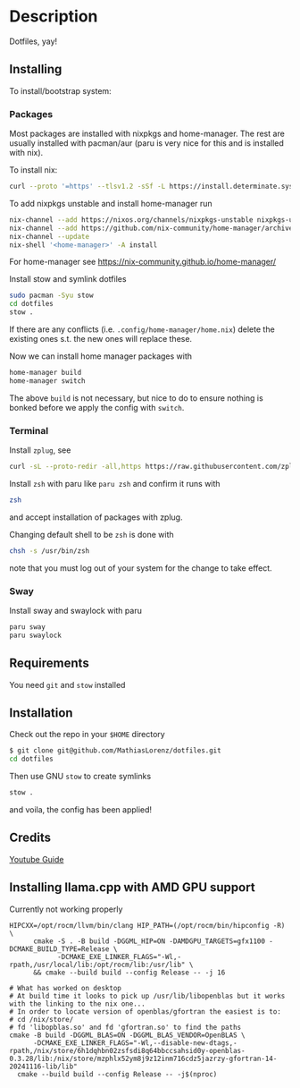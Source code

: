 # Description

Dotfiles, yay!

## Installing

To install/bootstrap system:

### Packages

Most packages are installed with nixpkgs and home-manager. The rest are usually installed with pacman/aur (paru is very nice for this and is installed with nix).

To install nix:

```sh
curl --proto '=https' --tlsv1.2 -sSf -L https://install.determinate.systems/nix | sh -s -- install
```

To add nixpkgs unstable and install home-manager run

```sh
nix-channel --add https://nixos.org/channels/nixpkgs-unstable nixpkgs-unstable
nix-channel --add https://github.com/nix-community/home-manager/archive/master.tar.gz home-manager
nix-channel --update
nix-shell '<home-manager>' -A install
```

For home-manager see <https://nix-community.github.io/home-manager/>

Install stow and symlink dotfiles

```sh
sudo pacman -Syu stow
cd dotfiles
stow .
```

If there are any conflicts (i.e. `.config/home-manager/home.nix`) delete the existing ones s.t. the new ones will replace these.

Now we can install home manager packages with

```sh
home-manager build
home-manager switch
```

The above `build` is not necessary, but nice to do to ensure nothing is bonked before we apply the config with `switch`.

### Terminal

Install `zplug`, see

```sh
curl -sL --proto-redir -all,https https://raw.githubusercontent.com/zplug/installer/master/installer.zsh | zsh
```

Install `zsh` with paru like `paru zsh` and confirm it runs with

```sh
zsh
```

and accept installation of packages with zplug.

Changing default shell to be `zsh` is done with

```sh
chsh -s /usr/bin/zsh
```

note that you must log out of your system for the change to take effect.

### Sway

Install sway and swaylock with paru

```sh
paru sway
paru swaylock
```

## Requirements

You need `git` and `stow` installed

## Installation

Check out the repo in your `$HOME` directory

```sh
$ git clone git@github.com/MathiasLorenz/dotfiles.git
cd dotfiles
```

Then use GNU `stow` to create symlinks

```sh
stow .
```

and voila, the config has been applied!

## Credits

[Youtube Guide](https://www.youtube.com/watch?v=y6XCebnB9gs)

## Installing llama.cpp with AMD GPU support

Currently not working properly

```fish
HIPCXX=/opt/rocm/llvm/bin/clang HIP_PATH=(/opt/rocm/bin/hipconfig -R) \
      cmake -S . -B build -DGGML_HIP=ON -DAMDGPU_TARGETS=gfx1100 -DCMAKE_BUILD_TYPE=Release \
            -DCMAKE_EXE_LINKER_FLAGS="-Wl,-rpath,/usr/local/lib:/opt/rocm/lib:/usr/lib" \
      && cmake --build build --config Release -- -j 16

# What has worked on desktop
# At build time it looks to pick up /usr/lib/libopenblas but it works with the linking to the nix one...
# In order to locate version of openblas/gfortran the easiest is to:
# cd /nix/store/
# fd 'libopblas.so' and fd 'gfortran.so' to find the paths
cmake -B build -DGGML_BLAS=ON -DGGML_BLAS_VENDOR=OpenBLAS \
      -DCMAKE_EXE_LINKER_FLAGS="-Wl,--disable-new-dtags,-rpath,/nix/store/6h1dqhbn02zsfsdi8q64bbccsahsid0y-openblas-0.3.28/lib:/nix/store/mzphlx52ym8j9z12inm716cdz5jazrzy-gfortran-14-20241116-lib/lib"
  cmake --build build --config Release -- -j$(nproc)
```
